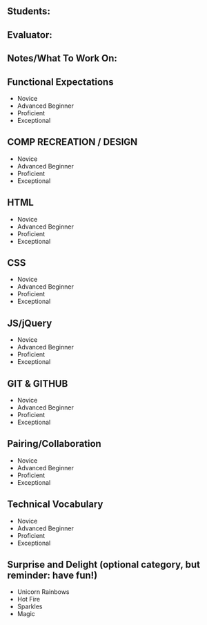 ## Students:
## Evaluator:
## Notes/What To Work On:

## Functional Expectations

* Novice  
* Advanced Beginner  
* Proficient  
* Exceptional  

## COMP RECREATION / DESIGN

* Novice  
* Advanced Beginner  
* Proficient  
* Exceptional  

## HTML 

* Novice  
* Advanced Beginner  
* Proficient  
* Exceptional  


## CSS

* Novice  
* Advanced Beginner  
* Proficient  
* Exceptional  


## JS/jQuery

* Novice  
* Advanced Beginner  
* Proficient  
* Exceptional  


## GIT & GITHUB

* Novice  
* Advanced Beginner  
* Proficient  
* Exceptional  


## Pairing/Collaboration

* Novice  
* Advanced Beginner  
* Proficient  
* Exceptional  


## Technical Vocabulary

* Novice
* Advanced Beginner
* Proficient
* Exceptional


## Surprise and Delight (optional category, but reminder: have fun!)

* Unicorn Rainbows  
* Hot Fire  
* Sparkles  
* Magic 

